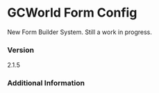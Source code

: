 # GCWorld Form Config

New Form Builder System.  Still a work in progress.




### Version
2.1.5

### Additional Information

